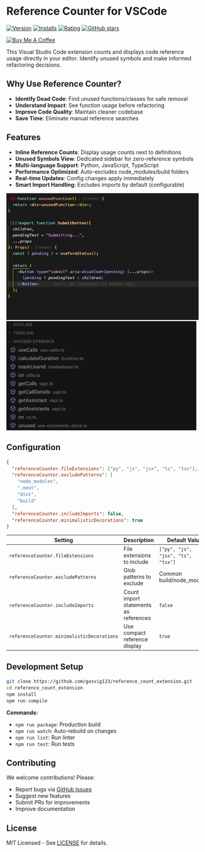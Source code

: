 # Reference Counter for VSCode

[![Version](https://img.shields.io/visual-studio-marketplace/v/gosvig123.css-class-counter)](https://marketplace.visualstudio.com/items?itemName=gosvig123.css-class-counter)
[![Installs](https://img.shields.io/visual-studio-marketplace/i/gosvig123.css-class-counter)](https://marketplace.visualstudio.com/items?itemName=gosvig123.css-class-counter)
[![Rating](https://img.shields.io/visual-studio-marketplace/r/gosvig123.css-class-counter)](https://marketplace.visualstudio.com/items?itemName=gosvig123.css-class-counter&ssr=false#review-details)
[![GitHub stars](https://img.shields.io/github/stars/gosvig123/reference_count_extension?style=social)](https://github.com/gosvig123/reference_count_extension)

<a href="https://www.buymeacoffee.com/gosvig123" target="_blank"><img src="https://cdn.buymeacoffee.com/buttons/v2/default-yellow.png" alt="Buy Me A Coffee" style="height: 60px !important;width: 217px !important;" ></a>

This Visual Studio Code extension counts and displays code reference usage directly in your editor. Identify unused symbols and make informed refactoring decisions.

## Why Use Reference Counter?

- **Identify Dead Code**: Find unused functions/classes for safe removal
- **Understand Impact**: See function usage before refactoring
- **Improve Code Quality**: Maintain cleaner codebase
- **Save Time**: Eliminate manual reference searches

## Features

- **Inline Reference Counts**: Display usage counts next to definitions
- **Unused Symbols View**: Dedicated sidebar for zero-reference symbols
- **Multi-language Support**: Python, JavaScript, TypeScript
- **Performance Optimized**: Auto-excludes node_modules/build folders
- **Real-time Updates**: Config changes apply immediately
- **Smart Import Handling**: Excludes imports by default (configurable)

![Inline Reference Counts](https://raw.githubusercontent.com/gosvig123/reference_count_extension/main/inline_unused.png)
![Unused Symbols View](https://raw.githubusercontent.com/gosvig123/reference_count_extension/main/workspace_unused.png)

## Configuration

```json
{
  "referenceCounter.fileExtensions": ["py", "js", "jsx", "ts", "tsx"],
  "referenceCounter.excludePatterns": [
    "node_modules",
    ".next",
    "dist",
    "build"
  ],
  "referenceCounter.includeImports": false,
  "referenceCounter.minimalisticDecorations": true
}
```

| Setting                                   | Description                                                                 | Default Value               |
|-------------------------------------------|-----------------------------------------------------------------------------|-----------------------------|
| `referenceCounter.fileExtensions`         | File extensions to include                                                  | `["py", "js", "jsx", "ts", "tsx"]` |
| `referenceCounter.excludePatterns`        | Glob patterns to exclude                                                    | Common build/node_modules   |
| `referenceCounter.includeImports`         | Count import statements as references                                       | `false`                     |
| `referenceCounter.minimalisticDecorations`| Use compact reference display                                               | `true`                      |

## Development Setup

```bash
git clone https://github.com/gosvig123/reference_count_extension.git
cd reference_count_extension
npm install
npm run compile
```

**Commands:**
- `npm run package`: Production build
- `npm run watch`: Auto-rebuild on changes
- `npm run lint`: Run linter
- `npm run test`: Run tests

## Contributing

We welcome contributions! Please:
- Report bugs via [GitHub Issues](https://github.com/gosvig123/reference_count_extension/issues)
- Suggest new features
- Submit PRs for improvements
- Improve documentation

## License

MIT Licensed - See [LICENSE](LICENSE) for details.